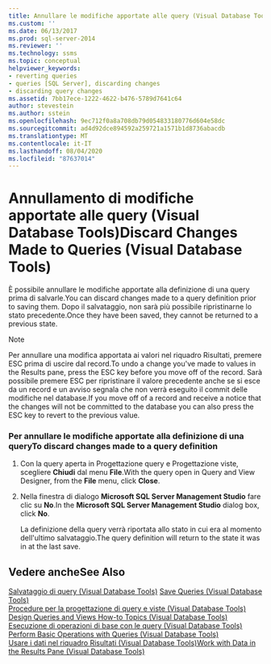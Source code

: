 ```yaml
---
title: Annullare le modifiche apportate alle query (Visual Database Tools) | Microsoft Docs
ms.custom: ''
ms.date: 06/13/2017
ms.prod: sql-server-2014
ms.reviewer: ''
ms.technology: ssms
ms.topic: conceptual
helpviewer_keywords:
- reverting queries
- queries [SQL Server], discarding changes
- discarding query changes
ms.assetid: 7bb17ece-1222-4622-b476-5789d7641c64
author: stevestein
ms.author: sstein
ms.openlocfilehash: 9ec712f0a8a708db79d054833180776d604e58dc
ms.sourcegitcommit: ad4d92dce894592a259721a1571b1d8736abacdb
ms.translationtype: MT
ms.contentlocale: it-IT
ms.lasthandoff: 08/04/2020
ms.locfileid: "87637014"
---
```

# <a name="discard-changes-made-to-queries-visual-database-tools"></a><span data-ttu-id="34490-102">Annullamento di modifiche apportate alle query (Visual Database Tools)</span><span class="sxs-lookup"><span data-stu-id="34490-102">Discard Changes Made to Queries (Visual Database Tools)</span></span>
  <span data-ttu-id="34490-103">È possibile annullare le modifiche apportate alla definizione di una query prima di salvarle.</span><span class="sxs-lookup"><span data-stu-id="34490-103">You can discard changes made to a query definition prior to saving them.</span></span> <span data-ttu-id="34490-104">Dopo il salvataggio, non sarà più possibile ripristinarne lo stato precedente.</span><span class="sxs-lookup"><span data-stu-id="34490-104">Once they have been saved, they cannot be returned to a previous state.</span></span>  
  
> [!NOTE]  
>  <span data-ttu-id="34490-105">Per annullare una modifica apportata ai valori nel riquadro Risultati, premere ESC prima di uscire dal record.</span><span class="sxs-lookup"><span data-stu-id="34490-105">To undo a change you've made to values in the Results pane, press the ESC key before you move off of the record.</span></span> <span data-ttu-id="34490-106">Sarà possibile premere ESC per ripristinare il valore precedente anche se si esce da un record e un avviso segnala che non verrà eseguito il commit delle modifiche nel database.</span><span class="sxs-lookup"><span data-stu-id="34490-106">If you move off of a record and receive a notice that the changes will not be committed to the database you can also press the ESC key to revert to the previous value.</span></span>  
  
### <a name="to-discard-changes-made-to-a-query-definition"></a><span data-ttu-id="34490-107">Per annullare le modifiche apportate alla definizione di una query</span><span class="sxs-lookup"><span data-stu-id="34490-107">To discard changes made to a query definition</span></span>  
  
1.  <span data-ttu-id="34490-108">Con la query aperta in Progettazione query e Progettazione viste, scegliere **Chiudi** dal menu **File**.</span><span class="sxs-lookup"><span data-stu-id="34490-108">With the query open in Query and View Designer, from the **File** menu, click **Close**.</span></span>  
  
2.  <span data-ttu-id="34490-109">Nella finestra di dialogo **Microsoft SQL Server Management Studio** fare clic su **No**.</span><span class="sxs-lookup"><span data-stu-id="34490-109">In the **Microsoft SQL Server Management Studio** dialog box, click **No**.</span></span>  
  
     <span data-ttu-id="34490-110">La definizione della query verrà riportata allo stato in cui era al momento dell'ultimo salvataggio.</span><span class="sxs-lookup"><span data-stu-id="34490-110">The query definition will return to the state it was in at the last save.</span></span>  
  
## <a name="see-also"></a><span data-ttu-id="34490-111">Vedere anche</span><span class="sxs-lookup"><span data-stu-id="34490-111">See Also</span></span>  
 <span data-ttu-id="34490-112">[Salvataggio di query &#40;Visual Database Tools&#41;](visual-database-tools.md) </span><span class="sxs-lookup"><span data-stu-id="34490-112">[Save Queries &#40;Visual Database Tools&#41;](visual-database-tools.md) </span></span>  
 <span data-ttu-id="34490-113">[Procedure per la progettazione di query e viste &#40;Visual Database Tools&#41;](design-queries-and-views-how-to-topics-visual-database-tools.md) </span><span class="sxs-lookup"><span data-stu-id="34490-113">[Design Queries and Views How-to Topics &#40;Visual Database Tools&#41;](design-queries-and-views-how-to-topics-visual-database-tools.md) </span></span>  
 <span data-ttu-id="34490-114">[Esecuzione di operazioni di base con le query &#40;Visual Database Tools&#41;](perform-basic-operations-with-queries-visual-database-tools.md) </span><span class="sxs-lookup"><span data-stu-id="34490-114">[Perform Basic Operations with Queries &#40;Visual Database Tools&#41;](perform-basic-operations-with-queries-visual-database-tools.md) </span></span>  
 [<span data-ttu-id="34490-115">Usare i dati nel riquadro Risultati &#40;Visual Database Tools&#41;</span><span class="sxs-lookup"><span data-stu-id="34490-115">Work with Data in the Results Pane &#40;Visual Database Tools&#41;</span></span>](results-pane-visual-database-tools.md)  
  
  

